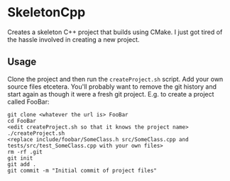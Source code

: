 # SkeletonCpp

Creates a skeleton C++ project that builds using CMake. I just got tired of the hassle involved in creating a new project.

## Usage

Clone the project and then run the `createProject.sh` script. Add your own source files etcetera. You'll probably want
to remove the git history and start again as though it were a fresh git project. E.g. to create a project called FooBar:

```
git clone <whatever the url is> FooBar
cd FooBar
<edit createProject.sh so that it knows the project name>
./createProject.sh
<replace include/foobar/SomeClass.h src/SomeClass.cpp and tests/src/test_SomeClass.cpp with your own files>
rm -rf .git
git init
git add .
git commit -m "Initial commit of project files"
```
